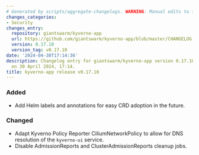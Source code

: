 ```yaml
---
# Generated by scripts/aggregate-changelogs. WARNING: Manual edits to this files will be overwritten.
changes_categories:
- Security
changes_entry:
  repository: giantswarm/kyverno-app
  url: https://github.com/giantswarm/kyverno-app/blob/master/CHANGELOG.md#01710---2024-04-30
  version: 0.17.10
  version_tag: v0.17.10
date: '2024-04-30T17:14:36'
description: Changelog entry for giantswarm/kyverno-app version 0.17.10, published
  on 30 April 2024, 17:14.
title: kyverno-app release v0.17.10
---
```


### Added
- Add Helm labels and annotations for easy CRD adoption in the future.
### Changed
- Adapt Kyverno Policy Reporter CiliumNetworkPolicy to allow for DNS resolution of the `kyverno-ui` service.
- Disable AdmissionReports and ClusterAdmissionReports cleanup jobs.
